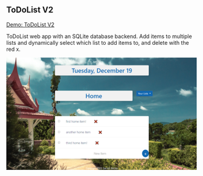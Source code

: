 ## ToDoList V2

[Demo: ToDoList V2](https://todolistv2.gdbecker.repl.co/)

ToDoList web app with an SQLite database backend. Add items to multiple lists and dynamically select which list to add items to, and delete with the red x.

!["ToDoListV2"](./ToDoListV2.png)
